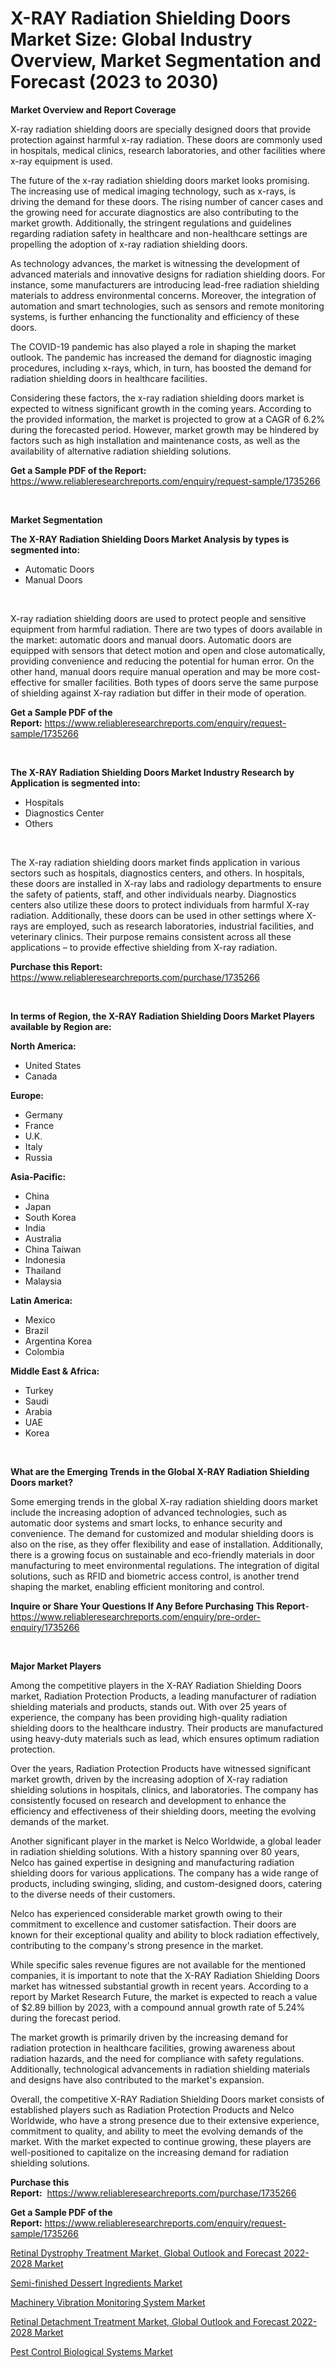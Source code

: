 <p><h1>X-RAY Radiation Shielding Doors Market Size: Global Industry Overview, Market Segmentation and Forecast (2023 to 2030)</h1></p><p><strong>Market Overview and Report Coverage</strong></p>
<p><p>X-ray radiation shielding doors are specially designed doors that provide protection against harmful x-ray radiation. These doors are commonly used in hospitals, medical clinics, research laboratories, and other facilities where x-ray equipment is used.</p><p>The future of the x-ray radiation shielding doors market looks promising. The increasing use of medical imaging technology, such as x-rays, is driving the demand for these doors. The rising number of cancer cases and the growing need for accurate diagnostics are also contributing to the market growth. Additionally, the stringent regulations and guidelines regarding radiation safety in healthcare and non-healthcare settings are propelling the adoption of x-ray radiation shielding doors.</p><p>As technology advances, the market is witnessing the development of advanced materials and innovative designs for radiation shielding doors. For instance, some manufacturers are introducing lead-free radiation shielding materials to address environmental concerns. Moreover, the integration of automation and smart technologies, such as sensors and remote monitoring systems, is further enhancing the functionality and efficiency of these doors.</p><p>The COVID-19 pandemic has also played a role in shaping the market outlook. The pandemic has increased the demand for diagnostic imaging procedures, including x-rays, which, in turn, has boosted the demand for radiation shielding doors in healthcare facilities.</p><p>Considering these factors, the x-ray radiation shielding doors market is expected to witness significant growth in the coming years. According to the provided information, the market is projected to grow at a CAGR of 6.2% during the forecasted period. However, market growth may be hindered by factors such as high installation and maintenance costs, as well as the availability of alternative radiation shielding solutions.</p></p>
<p><strong>Get a Sample PDF of the Report:</strong> <a href="https://www.reliableresearchreports.com/enquiry/request-sample/1735266">https://www.reliableresearchreports.com/enquiry/request-sample/1735266</a></p>
<p>&nbsp;</p>
<p><strong>Market Segmentation</strong></p>
<p><strong>The X-RAY Radiation Shielding Doors Market Analysis by types is segmented into:</strong></p>
<p><ul><li>Automatic Doors</li><li>Manual Doors</li></ul></p>
<p>&nbsp;</p>
<p><p>X-ray radiation shielding doors are used to protect people and sensitive equipment from harmful radiation. There are two types of doors available in the market: automatic doors and manual doors. Automatic doors are equipped with sensors that detect motion and open and close automatically, providing convenience and reducing the potential for human error. On the other hand, manual doors require manual operation and may be more cost-effective for smaller facilities. Both types of doors serve the same purpose of shielding against X-ray radiation but differ in their mode of operation.</p></p>
<p><strong>Get a Sample PDF of the Report:</strong>&nbsp;<a href="https://www.reliableresearchreports.com/enquiry/request-sample/1735266">https://www.reliableresearchreports.com/enquiry/request-sample/1735266</a></p>
<p>&nbsp;</p>
<p><strong>The X-RAY Radiation Shielding Doors Market Industry Research by Application is segmented into:</strong></p>
<p><ul><li>Hospitals</li><li>Diagnostics Center</li><li>Others</li></ul></p>
<p>&nbsp;</p>
<p><p>The X-ray radiation shielding doors market finds application in various sectors such as hospitals, diagnostics centers, and others. In hospitals, these doors are installed in X-ray labs and radiology departments to ensure the safety of patients, staff, and other individuals nearby. Diagnostics centers also utilize these doors to protect individuals from harmful X-ray radiation. Additionally, these doors can be used in other settings where X-rays are employed, such as research laboratories, industrial facilities, and veterinary clinics. Their purpose remains consistent across all these applications – to provide effective shielding from X-ray radiation.</p></p>
<p><strong>Purchase this Report:</strong>&nbsp; <a href="https://www.reliableresearchreports.com/purchase/1735266">https://www.reliableresearchreports.com/purchase/1735266</a></p>
<p>&nbsp;</p>
<p><strong>In terms of Region, the X-RAY Radiation Shielding Doors Market Players available by Region are:</strong></p>
<p>
    <p> <strong> North America: </strong>
        <ul>
            <li>United States</li>
            <li>Canada</li>
        </ul>
        </p> 
    <p> <strong> Europe: </strong>
        <ul>
            <li>Germany</li>
            <li>France</li>
            <li>U.K.</li>
            <li>Italy</li>
            <li>Russia</li>
        </ul>
        </p> 
    <p> <strong> Asia-Pacific: </strong>
        <ul>
            <li>China</li>
            <li>Japan</li>
            <li>South Korea</li>
            <li>India</li>
            <li>Australia</li>
            <li>China Taiwan</li>
            <li>Indonesia</li>
            <li>Thailand</li>
            <li>Malaysia</li>
        </ul>
        </p> 
    <p> <strong> Latin America: </strong>
        <ul>
            <li>Mexico</li>
            <li>Brazil</li>
            <li>Argentina Korea</li>
            <li>Colombia</li>
        </ul>
        </p> 
    <p> <strong> Middle East & Africa: </strong>
        <ul>
            <li>Turkey</li>
            <li>Saudi</li>
            <li>Arabia</li>
            <li>UAE</li>
            <li>Korea</li>
        </ul>
    </p>
    </p>
<p>&nbsp;</p>
<p><strong>What are the Emerging Trends in the Global X-RAY Radiation Shielding Doors market?</strong></p>
<p><p>Some emerging trends in the global X-ray radiation shielding doors market include the increasing adoption of advanced technologies, such as automatic door systems and smart locks, to enhance security and convenience. The demand for customized and modular shielding doors is also on the rise, as they offer flexibility and ease of installation. Additionally, there is a growing focus on sustainable and eco-friendly materials in door manufacturing to meet environmental regulations. The integration of digital solutions, such as RFID and biometric access control, is another trend shaping the market, enabling efficient monitoring and control.</p></p>
<p><strong>Inquire or Share Your Questions If Any Before Purchasing This Report</strong>- <a href="https://www.reliableresearchreports.com/enquiry/pre-order-enquiry/1735266">https://www.reliableresearchreports.com/enquiry/pre-order-enquiry/1735266</a></p>
<p>&nbsp;</p>
<p><strong>Major Market Players</strong></p>
<p><p>Among the competitive players in the X-RAY Radiation Shielding Doors market, Radiation Protection Products, a leading manufacturer of radiation shielding materials and products, stands out. With over 25 years of experience, the company has been providing high-quality radiation shielding doors to the healthcare industry. Their products are manufactured using heavy-duty materials such as lead, which ensures optimum radiation protection.</p><p>Over the years, Radiation Protection Products have witnessed significant market growth, driven by the increasing adoption of X-ray radiation shielding solutions in hospitals, clinics, and laboratories. The company has consistently focused on research and development to enhance the efficiency and effectiveness of their shielding doors, meeting the evolving demands of the market.</p><p>Another significant player in the market is Nelco Worldwide, a global leader in radiation shielding solutions. With a history spanning over 80 years, Nelco has gained expertise in designing and manufacturing radiation shielding doors for various applications. The company has a wide range of products, including swinging, sliding, and custom-designed doors, catering to the diverse needs of their customers.</p><p>Nelco has experienced considerable market growth owing to their commitment to excellence and customer satisfaction. Their doors are known for their exceptional quality and ability to block radiation effectively, contributing to the company's strong presence in the market.</p><p>While specific sales revenue figures are not available for the mentioned companies, it is important to note that the X-RAY Radiation Shielding Doors market has witnessed substantial growth in recent years. According to a report by Market Research Future, the market is expected to reach a value of $2.89 billion by 2023, with a compound annual growth rate of 5.24% during the forecast period.</p><p>The market growth is primarily driven by the increasing demand for radiation protection in healthcare facilities, growing awareness about radiation hazards, and the need for compliance with safety regulations. Additionally, technological advancements in radiation shielding materials and designs have also contributed to the market's expansion.</p><p>Overall, the competitive X-RAY Radiation Shielding Doors market consists of established players such as Radiation Protection Products and Nelco Worldwide, who have a strong presence due to their extensive experience, commitment to quality, and ability to meet the evolving demands of the market. With the market expected to continue growing, these players are well-positioned to capitalize on the increasing demand for radiation shielding solutions.</p></p>
<p><strong>Purchase this Report:</strong>&nbsp;&nbsp;<a href="https://www.reliableresearchreports.com/purchase/1735266">https://www.reliableresearchreports.com/purchase/1735266</a></p>
<p></p>
<p><strong>Get a Sample PDF of the Report:</strong>&nbsp;<a href="https://www.reliableresearchreports.com/enquiry/request-sample/1735266">https://www.reliableresearchreports.com/enquiry/request-sample/1735266</a></p>
<p><p><a href="https://medium.com/@v8581137/retinal-dystrophy-treatment-market-global-outlook-and-forecast-2022-2028-market-trends-forecast-7215ffa0b997">Retinal Dystrophy Treatment Market, Global Outlook and Forecast 2022-2028 Market</a></p><p><a href="https://www.linkedin.com/pulse/decoding-semi-finished-dessert-ingredients-market-deep/">Semi-finished Dessert Ingredients Market</a></p><p><a href="https://www.linkedin.com/pulse/machinery-vibration-monitoring-system-market-size-2023/">Machinery Vibration Monitoring System Market</a></p><p><a href="https://medium.com/@hotspotflipk/retinal-detachment-treatment-market-global-outlook-and-forecast-2022-2028-market-size-cagr-743af800ece2">Retinal Detachment Treatment Market, Global Outlook and Forecast 2022-2028 Market</a></p><p><a href="https://www.linkedin.com/pulse/pest-control-biological-systems-market-size-share-amp-trends/">Pest Control Biological Systems Market</a></p></p>